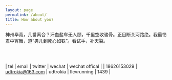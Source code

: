 ```yaml
---
layout: page
permalink: /about/
title: How about you?
---
```


神州毕竟，几番离合？汗血盐车无人顾，千里空收骏骨。正目断关河路绝。我最怜君中宵舞，道“男儿到死心如铁”。看试手，补天裂。

<br/><br/>


| tel         | email            | twitter  | wechat      | wechat offical |
| 18626153029 | udtrokia@163.com | udtrokia | Ilevrunning | 1439           |

